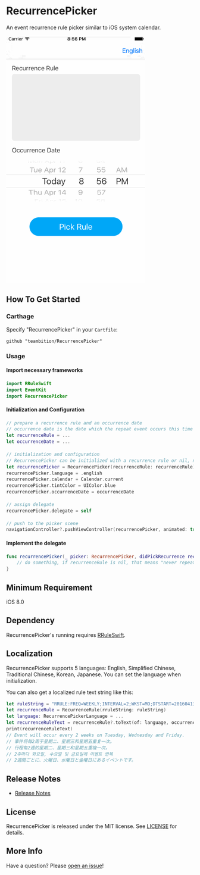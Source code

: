 # RecurrencePicker
An event recurrence rule picker similar to iOS system calendar. 

![Example](Gif/RecurrencePickerExample.gif "RecurrencePickerExample")

## How To Get Started
### Carthage
Specify "RecurrencePicker" in your ```Cartfile```:
```ogdl 
github "teambition/RecurrencePicker"
```

### Usage
#### Import necessary frameworks
```swift
import RRuleSwift
import EventKit
import RecurrencePicker
```

####  Initialization and Configuration
```swift
// prepare a recurrence rule and an occurrence date
// occurrence date is the date which the repeat event occurs this time
let recurrenceRule = ...
let occurrenceDate = ...

// initialization and configuration
// RecurrencePicker can be initialized with a recurrence rule or nil, nil means "never repeat"
let recurrencePicker = RecurrencePicker(recurrenceRule: recurrenceRule)
recurrencePicker.language = .english
recurrencePicker.calendar = Calendar.current
recurrencePicker.tintColor = UIColor.blue
recurrencePicker.occurrenceDate = occurrenceDate

// assign delegate
recurrencePicker.delegate = self

// push to the picker scene
navigationController?.pushViewController(recurrencePicker, animated: true)
```

####  Implement the delegate
```swift
func recurrencePicker(_ picker: RecurrencePicker, didPickRecurrence recurrenceRule: RecurrenceRule?) {
    // do something, if recurrenceRule is nil, that means "never repeat".
}
```

## Minimum Requirement
iOS 8.0

## Dependency
RecurrencePicker's running requires [RRuleSwift](https://github.com/teambition/RRuleSwift).

## Localization
RecurrencePicker supports 5 languages: English, Simplified Chinese, Traditional Chinese, Korean, Japanese. You can set the language when initialization.

You can also get a localized rule text string like this:
```swift
let ruleString = "RRULE:FREQ=WEEKLY;INTERVAL=2;WKST=MO;DTSTART=20160413T133011Z;BYDAY=TU,WE,FR"
let recurrenceRule = RecurrenceRule(rruleString: ruleString)
let language: RecurrencePickerLanguage = ...
let recurrenceRuleText = recurrenceRule?.toText(of: language, occurrenceDate: Date())
print(recurrenceRuleText)
// Event will occur every 2 weeks on Tuesday, Wednesday and Friday.
// 事件将每2周于星期二、星期三和星期五重复一次。
// 行程每2週的星期二、星期三和星期五重複一次。
// 2주마다 화요일, 수요일 및 금요일에 이벤트 반복
// 2週間ごとに、火曜日、水曜日と金曜日にあるイベントです。
```

## Release Notes
* [Release Notes](https://github.com/teambition/RecurrencePicker/releases)

## License
RecurrencePicker is released under the MIT license. See [LICENSE](https://github.com/teambition/RecurrencePicker/blob/master/LICENSE.md) for details.

## More Info
Have a question? Please [open an issue](https://github.com/teambition/RecurrencePicker/issues/new)!
